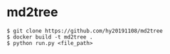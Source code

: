 # md2tree

```
$ git clone https://github.com/hy20191108/md2tree
$ docker build -t md2tree .
$ python run.py <file_path>
```
